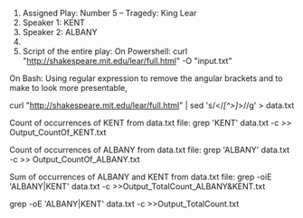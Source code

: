 1)	Assigned Play: Number 5 – Tragedy: King Lear
2)	Speaker 1: KENT
3)	Speaker 2: ALBANY
4)	
5)	Script of the entire play:
On Powershell: curl "http://shakespeare.mit.edu/lear/full.html" -O "input.txt"

On Bash: Using regular expression to remove the angular brackets and to make to look more presentable,

curl "http://shakespeare.mit.edu/lear/full.html" | sed 's/<\/*[^>]*>//g' > data.txt

Count of occurrences of KENT from data.txt file:
	grep 'KENT' data.txt -c >> Output_CountOf_KENT.txt

Count of occurrences of ALBANY from data.txt file:
	grep 'ALBANY' data.txt -c >> Output_CountOf_ALBANY.txt

Sum of occurrences of ALBANY and KENT from data.txt file:
grep -oiE 'ALBANY|KENT' data.txt -c >>Output_TotalCount_ALBANY&KENT.txt

grep -oE 'ALBANY|KENT' data.txt -c >>Output_TotalCount.txt
